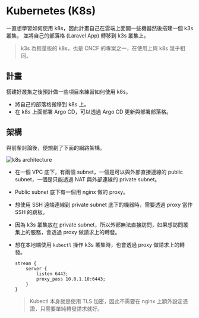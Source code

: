 # Kubernetes (K8s)

一直想學習如何使用 k8s，因此計畫自己在雲端上面開一些機器然後搭建一個 k3s 叢集，
並將自己的部落格 (Laravel App) 轉移到 k3s 叢集上。

> k3s 為輕量版的 k8s，也是 CNCF 的專案之一，在使用上與 k8s 幾乎相同。

## 計畫

搭建好叢集之後預計做一些項目來練習如何使用 k8s。

- 將自己的部落格搬移到 k8s 上。
- 在 k8s 上面部署 Argo CD，可以透過 Argo CD 更新與部署部落格。

## 架構

與前輩討論後，便規劃了下面的網路架構。

![k8s architecture](https://allen-files.s3.ap-northeast-1.amazonaws.com/images/k8s/k8s-architecture.jpg)

- 在一個 VPC 底下，有兩個 subnet，一個是可以與外部直接連線的 public subnet，一個是只能透過 NAT 與外部連線的 private subnet。
- Public subnet 底下有一個用 nginx 做的 proxy。
- 想使用 SSH 遠端連線到 private subnet 底下的機器時，需要透過 proxy 當作 SSH 的跳板。
- 因為 k3s 叢集放在 private subnet，所以外部無法直接訪問，如果想訪問叢集上的服務，會透過 proxy 做請求上的轉發。
- 想在本地端使用 `kubectl` 操作 k3s 叢集時，也會透過 proxy 做請求上的轉發。

  ```nginx
  stream {
      server {
          listen 6443;
          proxy_pass 10.0.1.10:6443;
      }
  }
  ```

  > Kubectl 本身就是使用 TLS 加密，因此不需要在 nginx 上額外設定憑證，只需要單純轉發請求就好。
